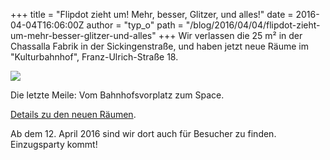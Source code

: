+++
title = "Flipdot zieht um! Mehr, besser, Glitzer, und alles!"
date = 2016-04-04T16:06:00Z
author = "typ_o"
path = "/blog/2016/04/04/flipdot-zieht-um-mehr-besser-glitzer-und-alles"
+++
Wir verlassen die 25 m² in der Chassalla Fabrik in der Sickingenstraße,
und haben jetzt neue Räume im "Kulturbahnhof", Franz-Ulrich-Straße 18.  
  
[![](https://flipdot.org/blog/uploads/anfahrt.serendipityThumb.png)](https://flipdot.org/blog/uploads/anfahrt.png)  
  
Die letzte Meile: Vom Bahnhofsvorplatz zum Space.  
  
  
  
[Details zu den neuen Räumen](http://flipdot.org/wiki/Neuland).

Ab dem 12. April 2016 sind wir dort auch für Besucher zu finden.
Einzugsparty kommt\!
